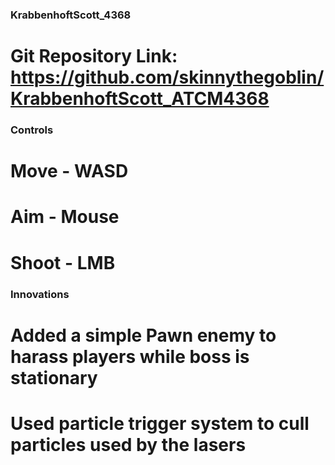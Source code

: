 ### KrabbenhoftScott_4368 ###
# Git Repository Link: https://github.com/skinnythegoblin/KrabbenhoftScott_ATCM4368

### Controls ###
# Move  - WASD
# Aim   - Mouse
# Shoot - LMB

### Innovations ###
# Added a simple Pawn enemy to harass players while boss is stationary
# Used particle trigger system to cull particles used by the lasers